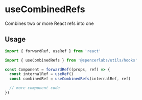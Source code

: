# useCombinedRefs

Combines two or more React refs into one

## Usage

```jsx
import { forwardRef, useRef } from 'react'

import { useCombinedRefs } from '@spencerlabs/utils/hooks'

const Component = forwardRef((props, ref) => {
  const internalRef = useRef()
  const combinedRef = useCombinedRefs(internalRef, ref)

  // more component code
})
```
